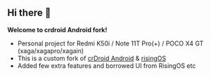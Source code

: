 ## Hi there 👋

**Welcome to crdroid Android fork!**

- Personal project for Redmi K50i / Note 11T Pro(+) / POCO X4 GT (xaga/xagapro/xagain)
- This is a custom fork of [crDroid Android](https://github.com/crdroidandroid) & [risingOS](https://github.com/RisingTechOSS)
- Added few extra features and borrowed UI from RisingOS etc

